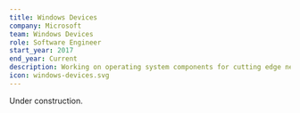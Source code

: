 ```yaml
---
title: Windows Devices
company: Microsoft
team: Windows Devices
role: Software Engineer
start_year: 2017
end_year: Current
description: Working on operating system components for cutting edge new Surface device form-factors.
icon: windows-devices.svg
---
```

Under construction.